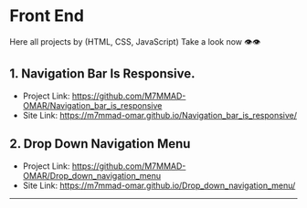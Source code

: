# Front End
Here all projects by (HTML, CSS, JavaScript)
Take a look now 👁️👁️


## 1.  Navigation Bar Is Responsive.
  * Project Link: https://github.com/M7MMAD-OMAR/Navigation_bar_is_responsive
  * Site Link: https://m7mmad-omar.github.io/Navigation_bar_is_responsive/


## 2.  Drop Down Navigation Menu
  * Project Link: https://github.com/M7MMAD-OMAR/Drop_down_navigation_menu
  * Site Link:  https://m7mmad-omar.github.io/Drop_down_navigation_menu/
<hr />
<br />

